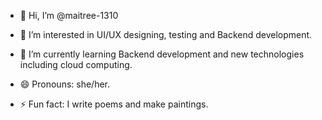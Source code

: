 - 👋 Hi, I’m @maitree-1310
- 👀 I’m interested in UI/UX designing, testing and Backend development.
- 🌱 I’m currently learning Backend development and new technologies including cloud computing.

- 😄 Pronouns: she/her.
- ⚡ Fun fact: I write poems and make paintings.


